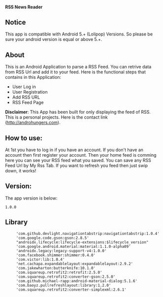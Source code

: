 #### RSS News Reader

## Notice
This app is compatible with Android 5.+ (Lolipop) Versions. So please be sure your android version is equal or above 5.+.

## About



This is an Android Application to parse a RSS Feed. You can retrive data from RSS Url and add it to your feed. Here is the functional steps that contains in this Application:
<ul>
<li> User Log in
<li> User Registration
<li> Add RSS URL
<li> RSS Feed Page
</ul>

**Disclaimer**: This App has been built for only displaying the feed of RSS. This is a personal projects. Here is the contact link (http://androhungers.com).

## How to use:
At 1st you have to log in if you have an account. If you don't have an account then first register your account.
Then your home feed is comming here you can see your RSS feed what you saved.
You can save any RSS Feed Url by My Rss Tab.
If you want to refresh you feed then just swip down, it works!

## Version:
The app version is below:
```Version
1.0.0
```

## Library
```
     'com.github.devlight.navigationtabstrip:navigationtabstrip:1.0.4'
     'com.google.code.gson:gson:2.8.5'
     "androidx.lifecycle:lifecycle-extensions:$lifecycle_version"
     'com.google.android.material:material:1.1.0-alpha09'
     'androidx.legacy:legacy-support-v4:1.0.0'
     'com.facebook.shimmer:shimmer:0.4.0'
     'com.victor:lib:1.0.4'
     'net.cachapa.expandablelayout:expandablelayout:2.9.2'
     'com.jakewharton:butterknife:10.1.0'
     'com.squareup.retrofit2:retrofit:2.5.0'
     'com.squareup.retrofit2:converter-gson:2.5.0'
     'com.github.michael-rapp:android-material-dialog:5.1.6'
     'com.baoyz.pullrefreshlayout:library:1.2.0'
     'com.squareup.retrofit2:converter-simplexml:2.6.1'
```
